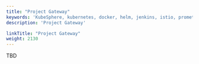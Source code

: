 ```yaml
---
title: "Project Gateway"
keywords: 'KubeSphere, kubernetes, docker, helm, jenkins, istio, prometheus'
description: 'Project Gateway'

linkTitle: "Project Gateway"
weight: 2130
---
```


TBD